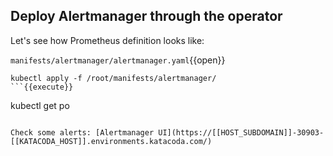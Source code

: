 ## Deploy Alertmanager through the operator

Let's see how Prometheus definition looks like:

`manifests/alertmanager/alertmanager.yaml`{{open}}

```
kubectl apply -f /root/manifests/alertmanager/
```{{execute}}

```
kubectl get po
```{{execute}}

Check some alerts: [Alertmanager UI](https://[[HOST_SUBDOMAIN]]-30903-[[KATACODA_HOST]].environments.katacoda.com/)
